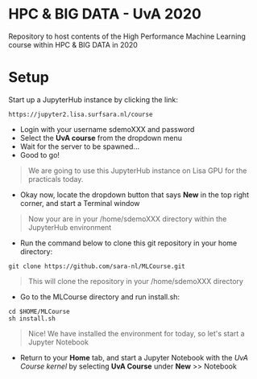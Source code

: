 # HPC & BIG DATA - UvA 2020

Repository to host contents of the High Performance Machine Learning course within HPC & BIG DATA in 2020

# Setup

Start up a JupyterHub instance by clicking the link:    
```
https://jupyter2.lisa.surfsara.nl/course
```
- Login with your username sdemoXXX and password
- Select the **UvA course** from the dropdown menu
- Wait for the server to be spawned...
- Good to go!

> We are going to use this JupyterHub instance on Lisa GPU for the practicals today. 

- Okay now, locate the dropdown button that says **New** in the top right corner, and start a Terminal window
> Now your are in your /home/sdemoXXX directory within the JupyterHub environment
- Run the command below to clone this git repository in your home directory:

```
git clone https://github.com/sara-nl/MLCourse.git
```
> This will clone the repository in your /home/sdemoXXX directory
- Go to the MLCourse directory and run install.sh:
```
cd $HOME/MLCourse
sh install.sh
```
> Nice! We have installed the environment for today, so let's start a Jupyter Notebook
- Return to your **Home** tab, and start a Jupyter Notebook with the *UvA Course kernel* by selecting **UvA Course** under **New** >> Notebook
